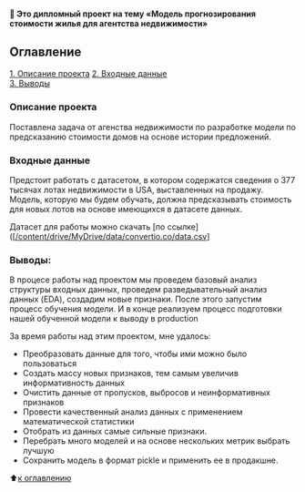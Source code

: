 #### :briefcase: Это дипломный проект на тему «Модель прогнозирования стоимости жилья для агентства недвижимости»

## Оглавление  
[1. Описание проекта](https://github.com/ElenaSaveleva/Diplom/blob/main/README.md#Описание-проекта)
[2. Входные данные](https://github.com/ElenaSaveleva/Diplom/blob/main/README.md#Входные-данные)  
[3. Выводы](https://github.com/ElenaSaveleva/Diplom/blob/main/README.md#Выводы) 

### Описание проекта
Поставлена задача от агенства недвижимости по разработке модели по предсказанию стоимости домов на основе истории предложений.

### Входные данные
Предстоит работать с датасетом, в котором содержатся сведения о 377 тысячах лотах недвижимости в USA, выставленных на продажу. Модель, которую мы будем обучать, должна предсказывать стоимость для новых лотов на основе имеющихся в датасете данных.

Датасет для работы можно скачать [по ссылке]([[/content/drive/MyDrive/data/convertio.co/data.csv](https://drive.google.com/file/d/1JxQ0jQyZ1TvbRzSokqxxeRLlUQ9QWiS9/view?usp=sharing)]

### Выводы:
В процесе работы над проектом мы проведем базовый анализ структуры входных данных, проведем разведывательный анализ данных (EDA), создадим новые признаки. После этого запустим процесс обучения модели. И в конце реализуем процесс подготовки нашей обученной модели к выводу в production 

За время работы над этим проектом, мне удалось:
* Преобразовать данные для того, чтобы ими можно было пользоваться 
* Создать массу новых признаков, тем самым увеличив информативность данных 
* Очистить данные от пропусков, выбросов и неинформативных признаков 
* Провести качественный анализ данных с применением математической статистики 
* Отобрать из данных самые сильные признаки. 
* Перебрать много моделей и на основе нескольких метрик выбрать лучшую 
* Сохранить модель в формат pickle и применить ее в продакшне.

:arrow_up:[к оглавлению](#Оглавление)
